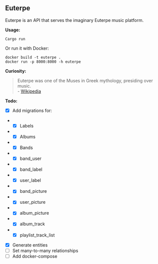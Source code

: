 ## Euterpe

Euterpe is an API that serves the imaginary Euterpe music platform.

**Usage:**

```
Cargo run
```

Or run it with Docker:

```
docker build -t euterpe .
docker run -p 8000:8000 -h euterpe
```

**Curiosity:**

> Euterpe was one of the Muses in Greek mythology, presiding over music.</br> - [Wikipedia](https://en.wikipedia.org/wiki/Euterpe)

**Todo:** </br>

- [x] Add migrations for:
- - [x] Labels
- - [x] Albums
- - [x] Bands
- - [x] band_user
- - [x] band_label
- - [x] user_label
- - [x] band_picture
- - [x] user_picture
- - [x] album_picture
- - [x] album_track
- - [x] playlist_track_list
        <br>

- [x] Generate entities
- [ ] Set many-to-many relationships
- [ ] Add docker-compose
